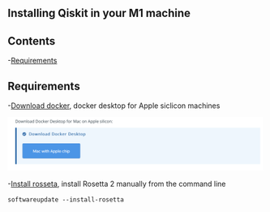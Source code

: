 ##  Installing Qiskit in your M1 machine

## Contents
-[Requirements](#Requirements)



## Requirements 

-[Download docker](https://docs.docker.com/desktop/mac/apple-silicon/), docker desktop for Apple siclicon machines
<p  align="center">
<img width 600 src = " https://raw.githubusercontent.com/jpbayonap/qiskit-docker/master/DockerM1.png" >


-[Install rosseta](), install Rosetta 2 manually from the command line
```
softwareupdate --install-rosetta  
```


